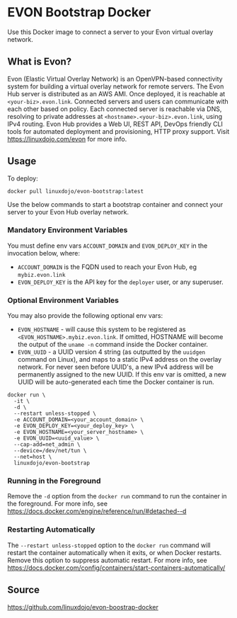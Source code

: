 # EVON Bootstrap Docker

Use this Docker image to connect a server to your Evon virtual overlay network.

## What is Evon?

Evon (Elastic Virtual Overlay Network) is an OpenVPN-based connectivity system for building a virtual overlay network for remote servers. The Evon Hub server is distributed as an AWS AMI. Once deployed, it is reachable at `<your-biz>.evon.link`. Connected servers and users can communicate with each other based on policy. Each connected server is reachable via DNS, resolving to private addresses at `<hostname>.<your-biz>.evon.link`, using IPv4 routing. Evon Hub provides a Web UI, REST API, DevOps friendly CLI tools for automated deployment and provisioning, HTTP proxy support. Visit https://linuxdojo.com/evon for more info.

## Usage

To deploy:

```
docker pull linuxdojo/evon-bootstrap:latest
```

Use the below commands to start a bootstrap container and connect your server to your Evon Hub overlay network.

### Mandatory Environment Variables

You must define env vars `ACCOUNT_DOMAIN` and `EVON_DEPLOY_KEY` in the invocation below, where:

* `ACCOUNT_DOMAIN` is the FQDN used to reach your Evon Hub, eg `mybiz.evon.link`
* `EVON_DEPLOY_KEY` is the API key for the `deployer` user, or any superuser.

### Optional Environment Variables

You may also provide the following optional env vars:

* `EVON_HOSTNAME` - will cause this system to be registered as `<EVON_HOSTNAME>.mybiz.evon.link`. If omitted, HOSTNAME will become the output of the `uname -n` command inside the Docker container.
* `EVON_UUID` - a UUID version 4 string (as outputted by the `uuidgen` command on Linux), and maps to a static IPv4 address on the overlay network. For never seen before UUID's, a new IPv4 address will be permanently assigned to the new UUID. If this env var is omitted, a new UUID will be auto-generated each time the Docker container is run.

```
docker run \
  -it \
  -d \
  --restart unless-stopped \
  -e ACCOUNT_DOMAIN=<your_account_domain> \
  -e EVON_DEPLOY_KEY=<your_deploy_key> \
  -e EVON_HOSTNAME=<your_server_hostname> \
  -e EVON_UUID=<uuid_value> \
  --cap-add=net_admin \
  --device=/dev/net/tun \
  --net=host \
  linuxdojo/evon-bootstrap
```

### Running in the Foreground

Remove the `-d` option from the `docker run` command to run the container in the foreground. For more info, see https://docs.docker.com/engine/reference/run/#detached--d

### Restarting Automatically

The `--restart unless-stopped` option to the `docker run` command will restart the container automatically when it exits, or when Docker restarts. Remove this option to suppress automatic restart. For more info, see https://docs.docker.com/config/containers/start-containers-automatically/

## Source

https://github.com/linuxdojo/evon-boostrap-docker
